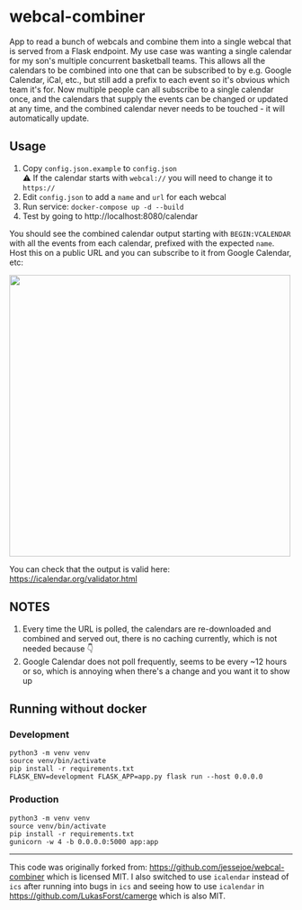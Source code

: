 # webcal-combiner

App to read a bunch of webcals and combine them into a single webcal that is served from a Flask endpoint. My use case was wanting a single calendar for my son's multiple concurrent basketball teams. This allows all the calendars to be combined into one that can be subscribed to by e.g. Google Calendar, iCal, etc., but still add a prefix to each event so it's obvious which team it's for. Now multiple people can all subscribe to a single calendar once, and the calendars that supply the events can be changed or updated at any time, and the combined calendar never needs to be touched - it will automatically update.

## Usage

1. Copy `config.json.example` to `config.json`  
:warning: If the calendar starts with `webcal://` you will need to change it to `https://`
1. Edit `config.json` to add a `name` and `url` for each webcal
1. Run service: `docker-compose up -d --build`
1. Test by going to http://localhost:8080/calendar

You should see the combined calendar output starting with `BEGIN:VCALENDAR` with all the events from each calendar, prefixed with the expected `name`. Host this on a public URL and you can subscribe to it from Google Calendar, etc:

<img src="https://user-images.githubusercontent.com/1694586/233532371-a316e691-634b-4850-9a91-3b6f14b03ef6.png" width="500">

You can check that the output is valid here: https://icalendar.org/validator.html

## NOTES

1. Every time the URL is polled, the calendars are re-downloaded and combined and served out, there is no caching currently, which is not needed because 👇
1. Google Calendar does not poll frequently, seems to be every ~12 hours or so, which is annoying when there's a change and you want it to show up

## Running without docker

### Development

```
python3 -m venv venv
source venv/bin/activate
pip install -r requirements.txt
FLASK_ENV=development FLASK_APP=app.py flask run --host 0.0.0.0
```

### Production

```
python3 -m venv venv
source venv/bin/activate
pip install -r requirements.txt
gunicorn -w 4 -b 0.0.0.0:5000 app:app
```

---

This code was originally forked from: <https://github.com/jessejoe/webcal-combiner> which is licensed MIT.
I also switched to use `icalendar` instead of `ics` after running into bugs in `ics` and seeing how to use `icalendar` in https://github.com/LukasForst/camerge which is also MIT.